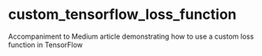 # custom_tensorflow_loss_function
Accompaniment to Medium article demonstrating how to use a custom loss function in TensorFlow
